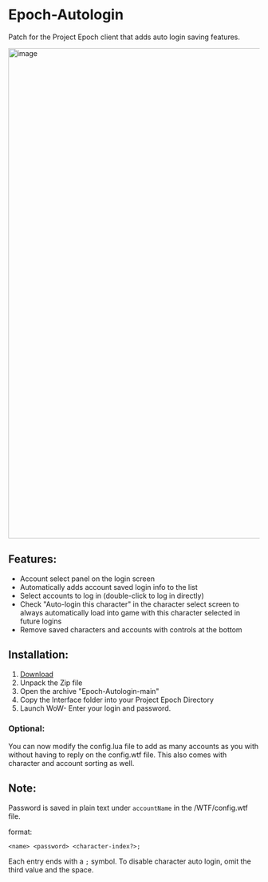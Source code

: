# Epoch-Autologin

Patch for the Project Epoch client that adds auto login saving features.

<img width="1751" height="980" alt="image" src="https://github.com/user-attachments/assets/a6214f9a-409a-40c7-aec6-ab55b8458547" />

## Features:

- Account select panel on the login screen
- Automatically adds account saved login info to the list
- Select accounts to log in (double-click to log in directly)
- Check "Auto-login this character" in the character select screen to always automatically load into game with this character selected in future logins
- Remove saved characters and accounts with controls at the bottom

## Installation:
1. [Download](https://github.com/Bennylavaa/Epoch-Autologin/archive/refs/heads/master.zip)
2. Unpack the Zip file
3. Open the archive "Epoch-Autologin-main"
4. Copy the Interface folder into your Project Epoch Directory
5. Launch WoW- Enter your login and password.

### Optional:
You can now modify the config.lua file to add as many accounts as you with without having to reply on the config.wtf file. This also comes with character and account sorting as well. 

## Note:
Password is saved in plain text under `accountName` in the /WTF/config.wtf file.

format:

```
<name> <password> <character-index?>;
```

Each entry ends with a `;` symbol. To disable character auto login, omit the third value and the space.
